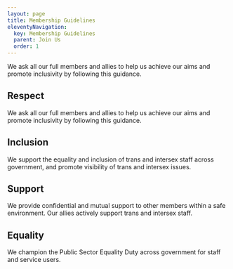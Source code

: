 ```yaml
---
layout: page
title: Membership Guidelines
eleventyNavigation:
  key: Membership Guidelines
  parent: Join Us
  order: 1
---
```

We ask all our full members and allies to help us achieve our aims and promote inclusivity by following this guidance.

## Respect
We ask all our full members and allies to help us achieve our aims and promote inclusivity by following this guidance.

## Inclusion
We support the equality and inclusion of trans and intersex staff across government, and promote visibility of trans and intersex issues.

## Support
We provide confidential and mutual support to other members within a safe environment. Our allies actively support trans and intersex staff.

## Equality
We champion the Public Sector Equality Duty across government for staff and service users.